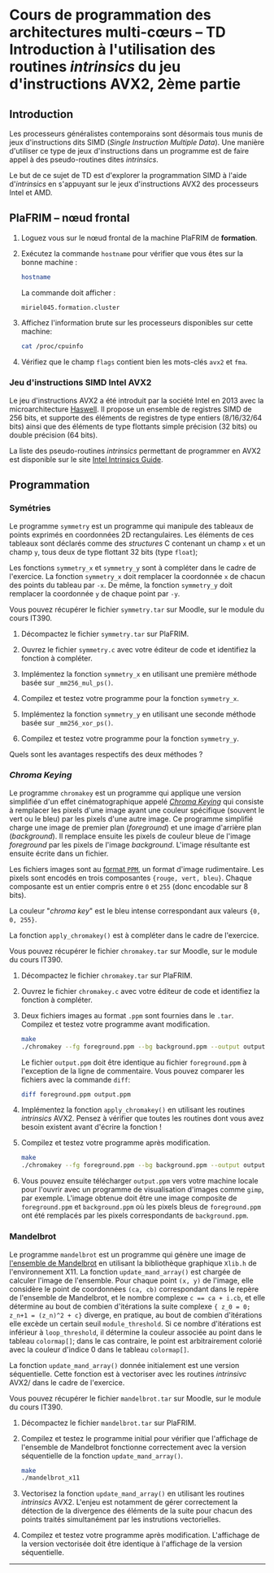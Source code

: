 # Cours de programmation des architectures multi-cœurs – TD Introduction à l'utilisation des routines _intrinsics_ du jeu d'instructions AVX2, 2ème partie

## Introduction

Les processeurs généralistes contemporains sont désormais tous munis de jeux d'instructions dits SIMD (_Single Instruction Multiple Data_). Une manière d'utiliser ce type de jeux d'instructions dans un programme est de faire appel à des pseudo-routines dites _intrinsics_.

Le but de ce sujet de TD est d'explorer la programmation SIMD
à l'aide d'_intrinsics_ en s'appuyant sur le jeux d'instructions AVX2 des processeurs Intel et AMD.

## PlaFRIM – nœud frontal

1. Loguez vous sur le nœud frontal de la machine PlaFRIM de **formation**.

2. Exécutez la commande `hostname` pour vérifier que vous êtes sur la bonne machine :

    ```bash
    hostname
    ```

    La commande doit afficher :

    ```text
    miriel045.formation.cluster
    ```

3. Affichez l'information brute sur les processeurs disponibles sur cette machine:

    ```bash
    cat /proc/cpuinfo
    ```

4. Vérifiez que le champ `flags` contient bien les mots-clés `avx2` et `fma`.

### Jeu d'instructions SIMD Intel AVX2

Le jeu d'instructions AVX2 a été introduit par la société Intel en 2013 avec la microarchitecture [Haswell](https://ark.intel.com/content/www/us/en/ark/products/codename/42174/products-formerly-haswell.html). Il propose un ensemble de registres SIMD de 256 bits, et supporte des éléments de registres de type entiers (8/16/32/64 bits) ainsi que des éléments de type flottants simple précision (32 bits) ou double précision (64 bits).

La liste des pseudo-routines _intrinsics_ permettant de programmer en AVX2 est disponible sur le site [Intel Intrinsics Guide](https://www.intel.com/content/www/us/en/docs/intrinsics-guide/index.html).

## Programmation

### Symétries

Le programme `symmetry` est un programme qui manipule des tableaux de points exprimés en coordonnées 2D rectangulaires. Les éléments de ces tableaux sont déclarés comme des _structures_ C contenant un champ `x` et un champ `y`, tous deux de type flottant 32 bits (type `float`);

Les fonctions `symmetry_x` et `symmetry_y` sont à compléter dans le cadre de l'exercice. La fonction `symmetry_x` doit remplacer la coordonnée `x` de chacun des points du tableau par `-x`. De même, la fonction `symmetry_y` doit remplacer la coordonnée `y` de chaque point par `-y`.

Vous pouvez récupérer le fichier `symmetry.tar` sur Moodle, sur le module du cours IT390.

1. Décompactez le fichier `symmetry.tar` sur PlaFRIM.

2. Ouvrez le fichier `symmetry.c` avec votre éditeur de code et identifiez la fonction à compléter.

3. Implémentez la fonction `symmetry_x` en utilisant une première méthode basée sur `_mm256_mul_ps()`.

4. Compilez et testez votre programme pour la fonction `symmetry_x`.

5. Implémentez la fonction `symmetry_y` en utilisant une seconde méthode basée sur `_mm256_xor_ps()`.

6. Compilez et testez votre programme pour la fonction `symmetry_y`.

Quels sont les avantages respectifs des deux méthodes ?

### _Chroma Keying_

Le programme `chromakey` est un programme qui applique une version simplifiée d'un effet cinématographique appelé [_Chroma Keying_](https://en.wikipedia.org/wiki/Chroma_key) qui consiste à remplacer les pixels d'une image ayant une couleur spécifique (souvent le vert ou le bleu) par les pixels d'une autre image. Ce programme simplifié charge une image de premier plan (_foreground_) et une image d'arrière plan (_background_). Il remplace ensuite les pixels de couleur bleue de l'image _foreground_ par les pixels de l'image _background_. L'image résultante est ensuite écrite dans un fichier.

Les fichiers images sont au [format `PPM`](https://en.wikipedia.org/wiki/Netpbm), un format d'image rudimentaire. Les pixels sont encodés en trois composantes `{rouge, vert, bleu}`. Chaque composante est un entier compris entre `0` et `255` (donc encodable sur 8 bits).

La couleur "_chroma key_" est le bleu intense correspondant aux valeurs `{0, 0, 255}`.

La fonction `apply_chromakey()` est à compléter dans le cadre de l'exercice.

Vous pouvez récupérer le fichier `chromakey.tar` sur Moodle, sur le module du cours IT390.

1. Décompactez le fichier `chromakey.tar` sur PlaFRIM.

2. Ouvrez le fichier `chromakey.c` avec votre éditeur de code et identifiez la fonction à compléter.

3. Deux fichiers images au format `.ppm` sont fournies dans le `.tar`. Compilez et testez votre programme avant modification.

   ```bash
   make
   ./chromakey --fg foreground.ppm --bg background.ppm --output output.ppm
   ```

   Le fichier `output.ppm` doit être identique au fichier `foreground.ppm` à l'exception de la ligne de commentaire. Vous pouvez comparer les fichiers avec la commande `diff`:

   ```bash
   diff foreground.ppm output.ppm
   ```

4. Implémentez la fonction `apply_chromakey()` en utilisant les routines _intrinsics_ AVX2. Pensez à vérifier que toutes les routines dont vous avez besoin existent avant d'écrire la fonction !

5. Compilez et testez votre programme après modification.

   ```bash
   make
   ./chromakey --fg foreground.ppm --bg background.ppm --output output.ppm
   ```

6. Vous pouvez ensuite télécharger `output.ppm` vers votre machine locale pour l'ouvrir avec un programme de visualisation d'images comme `gimp`, par exemple. L'image obtenue doit être une image composite de `foreground.ppm` et `background.ppm` où les pixels bleus de `foreground.ppm` ont été remplacés par les pixels correspondants de `background.ppm`.

### Mandelbrot

Le programme `mandelbrot` est un programme qui génère une image de [l'ensemble de Mandelbrot](https://fr.wikipedia.org/wiki/Ensemble_de_Mandelbrot) en utilisant la bibliothèque graphique `Xlib.h` de l'environnement X11. La fonction `update_mand_array()` est chargée de calculer l'image de l'ensemble. Pour chaque point `(x, y)` de l'image, elle considère le point de coordonnées `(ca, cb)` correspondant dans le repère de l'ensemble de Mandelbrot, et le nombre complexe `c == ca + 𝕚.cb`, et elle détermine au bout de combien d'itérations la suite complexe `{ z_0 = 0; z_n+1 = (z_n)^2 + c}` diverge, en pratique, au bout de combien d'itérations elle excède un certain seuil `module_threshold`. Si ce nombre d'itérations est inférieur à `loop_threshold`, il détermine la couleur associée au point dans le tableau `colormap[]`; dans le cas contraire, le point est arbitrairement colorié avec la couleur d'indice 0 dans le tableau `colormap[]`.

La fonction `update_mand_array()` donnée initialement est une version séquentielle. Cette fonction est à vectoriser avec les routines _intrinsivc_ AVX2/ dans le cadre de l'exercice.

Vous pouvez récupérer le fichier `mandelbrot.tar` sur Moodle, sur le module du cours IT390.

1. Décompactez le fichier `mandelbrot.tar` sur PlaFRIM.

2. Compilez et testez le programme initial pour vérifier que l'affichage de l'ensemble de Mandelbrot fonctionne correctement avec la version séquentielle de la fonction `update_mand_array()`.

   ```bash
   make
   ./mandelbrot_x11
   ```

3. Vectorisez la fonction `update_mand_array()` en utilisant les routines _intrinsics_ AVX2. L'enjeu est notamment de gérer correctement la détection de la divergence des éléments de la suite pour chacun des points traités simultanément par les instrutions vectorielles.

4. Compilez et testez votre programme après modification. L'affichage de la version vectorisée doit être identique à l'affichage de la version séquentielle.

---

